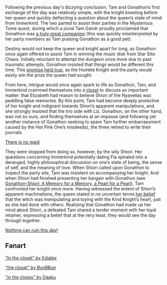<!-- title: Passed Pawn -->

Following the previous day's dizzying conclusion, Tam and Gonathon’s first exchange of the day was relatively simple, with the knight kneeling before her queen and quickly deflecting a question about the queen’s state of mind from Immerkind. The two parted to assist their parties in the Mysterious Tome quest, during which a jovial Tam Gandr proudly proclaimed that Gonathon was [a truly great companion](https://youtu.be/jayBiB9euJU?t=1755) (this was quickly misinterpreted by her party members as Tam praising Gonathon as a good pet).

Destiny would not keep the queen and knight apart for long, as Gonathon once again offered to assist Tam in winning the music disk from Star Site: Chaos. Initially reluctant to attempt the dungeon once more due to past traumatic attempts, Gonathon insisted that things would be different this time. This [promise held true](https://www.youtube.com/watch?v=p5xrAxTh8ho&t=12168s), as the Humble Knight and the party would easily win the prize the queen had sought.

From here, intrigue would once again spark to life as Gonathon, Tam, and Immerkind crammed themselves into a [closet](https://www.youtube.com/watch?v=p5xrAxTh8ho&t=12291s) to discuss an important matter: that Elizabeth had reason to believe Shiori of the Nyavellas was peddling false memories. By this point, Tam had become deeply protective of her knight and indignant towards Shiori’s apparent manipulations, and she strongly insisted that the trio side with Liz. Gonathon, on the other hand, was not so sure, and finding themselves at an impasse (and following yet another instance of Gonathon seeking to spare Tam further embarrassment caused by the Hot Pink One’s misdeeds), the three retired to write their journals.

[There is no maid](#embed:https://www.youtube.com/watch?v=p5xrAxTh8ho&t=12744s)

They were stopped from doing so, however, by the wily Shiori. Her questions concerning Immerkind potentially dating Fia spiraled into a deranged, highly philosophical discussion on one’s state of being, the sense of self, and the meaning of love. When Shiori called upon Gonathon to inspect the party site, Tam was insistent on accompanying her knight. And when Shiori had finished presenting her bargain with Gonathon (see [Gonathon-Shiori: A Memory for a Memory, a Pearl for a Pearl](#edge:gigi-shiori)), Tam confronted her knight once more. Having witnessed the extent of Shiori’s apparent machinations, the queen stated in no uncertain terms [her belief](https://www.youtube.com/watch?v=p5xrAxTh8ho&t=15572s) that the witch was manipulating and toying with the Kind Knight’s heart, just as she had done with others. Realizing that Gonathon had made up her mind about Shiori, a defeated Tam shared a tender moment with her loyal retainer, expressing a belief that at the very least, they would see the day through together.

[Nothing can ruin this day!](#embed:https://www.youtube.com/watch?v=p5xrAxTh8ho&t=15822s)

## Fanart

["In the closet" by Edialex](https://x.com/Ediialex/status/1920993972970721626)

<!-- cecilia -->

["the closet" by BunBBun](https://x.com/BunBBun1/status/1921443699562610732)

<!-- cecilia -->

["in the closes" by Daaku](https://x.com/koizumi_arata/status/1920906913539145747)

<!-- cecilia -->
